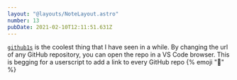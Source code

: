 ```yaml
---
layout: "@layouts/NoteLayout.astro"
number: 13
pubDate: 2021-02-10T12:11:51.631Z
---
```


[`github1s`](https://github.com/conwnet/github1s) is the coolest thing that I have seen in a while. By changing the url of any GitHub repository, you can open the repo in a VS Code browser. This is begging for a userscript to add a link to every GitHub repo {% emoji "🤔" %}